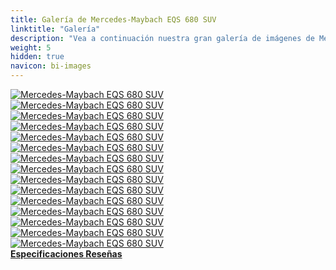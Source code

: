 ```yaml
---
title: Galería de Mercedes-Maybach EQS 680 SUV
linktitle: "Galería"
description: "Vea a continuación nuestra gran galería de imágenes de Mercedes-Maybach EQS 680 SUV. Haga clic en las imágenes para versiones en alta resolución."
weight: 5
hidden: true
navicon: bi-images
---
```

<!-- markdownlint-disable MD033 -->
<div class="row" id ="my-gallery">
	<div class="pswp-grid-item col-6 col-md-4">
		<a href="https://media.evkx.net/multimedia/models/mercedes/eqs_suv/eqs_680_suv/exterior_1.jpg"
data-pswp-src="https://media.evkx.net/multimedia/models/mercedes/eqs_suv/eqs_680_suv/exterior_1.jpg"
data-pswp-width="3000"
data-pswp-height="1999" 
target="_blank">
			<img src="https://media.evkx.net/multimedia/models/mercedes/eqs_suv/eqs_680_suv/exterior_1_xst.jpg" alt="Mercedes-Maybach EQS 680 SUV" class="img-fluid " />
		</a>
	</div>
	<div class="pswp-grid-item col-6 col-md-4">
		<a href="https://media.evkx.net/multimedia/models/mercedes/eqs_suv/eqs_680_suv/exterior_2.jpg"
data-pswp-src="https://media.evkx.net/multimedia/models/mercedes/eqs_suv/eqs_680_suv/exterior_2.jpg"
data-pswp-width="3000"
data-pswp-height="2000" 
target="_blank">
			<img src="https://media.evkx.net/multimedia/models/mercedes/eqs_suv/eqs_680_suv/exterior_2_xst.jpg" alt="Mercedes-Maybach EQS 680 SUV" class="img-fluid " />
		</a>
	</div>
	<div class="pswp-grid-item col-6 col-md-4">
		<a href="https://media.evkx.net/multimedia/models/mercedes/eqs_suv/eqs_680_suv/exterior_3.jpg"
data-pswp-src="https://media.evkx.net/multimedia/models/mercedes/eqs_suv/eqs_680_suv/exterior_3.jpg"
data-pswp-width="3000"
data-pswp-height="1999" 
target="_blank">
			<img src="https://media.evkx.net/multimedia/models/mercedes/eqs_suv/eqs_680_suv/exterior_3_xst.jpg" alt="Mercedes-Maybach EQS 680 SUV" class="img-fluid " />
		</a>
	</div>
	<div class="pswp-grid-item col-6 col-md-4">
		<a href="https://media.evkx.net/multimedia/models/mercedes/eqs_suv/eqs_680_suv/exterior_4.jpg"
data-pswp-src="https://media.evkx.net/multimedia/models/mercedes/eqs_suv/eqs_680_suv/exterior_4.jpg"
data-pswp-width="3000"
data-pswp-height="1999" 
target="_blank">
			<img src="https://media.evkx.net/multimedia/models/mercedes/eqs_suv/eqs_680_suv/exterior_4_xst.jpg" alt="Mercedes-Maybach EQS 680 SUV" class="img-fluid " />
		</a>
	</div>
	<div class="pswp-grid-item col-6 col-md-4">
		<a href="https://media.evkx.net/multimedia/models/mercedes/eqs_suv/eqs_680_suv/exterior_5.jpeg"
data-pswp-src="https://media.evkx.net/multimedia/models/mercedes/eqs_suv/eqs_680_suv/exterior_5.jpeg"
data-pswp-width="3000"
data-pswp-height="2400" 
target="_blank">
			<img src="https://media.evkx.net/multimedia/models/mercedes/eqs_suv/eqs_680_suv/exterior_5_xst.jpeg" alt="Mercedes-Maybach EQS 680 SUV" class="img-fluid " />
		</a>
	</div>
	<div class="pswp-grid-item col-6 col-md-4">
		<a href="https://media.evkx.net/multimedia/models/mercedes/eqs_suv/eqs_680_suv/exterior_6.jpeg"
data-pswp-src="https://media.evkx.net/multimedia/models/mercedes/eqs_suv/eqs_680_suv/exterior_6.jpeg"
data-pswp-width="3000"
data-pswp-height="2400" 
target="_blank">
			<img src="https://media.evkx.net/multimedia/models/mercedes/eqs_suv/eqs_680_suv/exterior_6_xst.jpeg" alt="Mercedes-Maybach EQS 680 SUV" class="img-fluid " />
		</a>
	</div>
	<div class="pswp-grid-item col-6 col-md-4">
		<a href="https://media.evkx.net/multimedia/models/mercedes/eqs_suv/eqs_680_suv/frontseats_1.jpg"
data-pswp-src="https://media.evkx.net/multimedia/models/mercedes/eqs_suv/eqs_680_suv/frontseats_1.jpg"
data-pswp-width="3000"
data-pswp-height="2001" 
target="_blank">
			<img src="https://media.evkx.net/multimedia/models/mercedes/eqs_suv/eqs_680_suv/frontseats_1_xst.jpg" alt="Mercedes-Maybach EQS 680 SUV" class="img-fluid " />
		</a>
	</div>
	<div class="pswp-grid-item col-6 col-md-4">
		<a href="https://media.evkx.net/multimedia/models/mercedes/eqs_suv/eqs_680_suv/headlights_1.jpg"
data-pswp-src="https://media.evkx.net/multimedia/models/mercedes/eqs_suv/eqs_680_suv/headlights_1.jpg"
data-pswp-width="3000"
data-pswp-height="1999" 
target="_blank">
			<img src="https://media.evkx.net/multimedia/models/mercedes/eqs_suv/eqs_680_suv/headlights_1_xst.jpg" alt="Mercedes-Maybach EQS 680 SUV" class="img-fluid " />
		</a>
	</div>
	<div class="pswp-grid-item col-6 col-md-4">
		<a href="https://media.evkx.net/multimedia/models/mercedes/eqs_suv/eqs_680_suv/main_1.jpg"
data-pswp-src="https://media.evkx.net/multimedia/models/mercedes/eqs_suv/eqs_680_suv/main_1.jpg"
data-pswp-width="3000"
data-pswp-height="2120" 
target="_blank">
			<img src="https://media.evkx.net/multimedia/models/mercedes/eqs_suv/eqs_680_suv/main_1_xst.jpg" alt="Mercedes-Maybach EQS 680 SUV" class="img-fluid " />
		</a>
	</div>
	<div class="pswp-grid-item col-6 col-md-4">
		<a href="https://media.evkx.net/multimedia/models/mercedes/eqs_suv/eqs_680_suv/screens_1.jpg"
data-pswp-src="https://media.evkx.net/multimedia/models/mercedes/eqs_suv/eqs_680_suv/screens_1.jpg"
data-pswp-width="3000"
data-pswp-height="1999" 
target="_blank">
			<img src="https://media.evkx.net/multimedia/models/mercedes/eqs_suv/eqs_680_suv/screens_1_xst.jpg" alt="Mercedes-Maybach EQS 680 SUV" class="img-fluid " />
		</a>
	</div>
	<div class="pswp-grid-item col-6 col-md-4">
		<a href="https://media.evkx.net/multimedia/models/mercedes/eqs_suv/eqs_680_suv/secondrowseats_1.jpg"
data-pswp-src="https://media.evkx.net/multimedia/models/mercedes/eqs_suv/eqs_680_suv/secondrowseats_1.jpg"
data-pswp-width="3000"
data-pswp-height="1999" 
target="_blank">
			<img src="https://media.evkx.net/multimedia/models/mercedes/eqs_suv/eqs_680_suv/secondrowseats_1_xst.jpg" alt="Mercedes-Maybach EQS 680 SUV" class="img-fluid " />
		</a>
	</div>
	<div class="pswp-grid-item col-6 col-md-4">
		<a href="https://media.evkx.net/multimedia/models/mercedes/eqs_suv/eqs_680_suv/secondrowseats_2.jpg"
data-pswp-src="https://media.evkx.net/multimedia/models/mercedes/eqs_suv/eqs_680_suv/secondrowseats_2.jpg"
data-pswp-width="3000"
data-pswp-height="2001" 
target="_blank">
			<img src="https://media.evkx.net/multimedia/models/mercedes/eqs_suv/eqs_680_suv/secondrowseats_2_xst.jpg" alt="Mercedes-Maybach EQS 680 SUV" class="img-fluid " />
		</a>
	</div>
	<div class="pswp-grid-item col-6 col-md-4">
		<a href="https://media.evkx.net/multimedia/models/mercedes/eqs_suv/eqs_680_suv/secondrowseats_3.jpg"
data-pswp-src="https://media.evkx.net/multimedia/models/mercedes/eqs_suv/eqs_680_suv/secondrowseats_3.jpg"
data-pswp-width="3000"
data-pswp-height="2001" 
target="_blank">
			<img src="https://media.evkx.net/multimedia/models/mercedes/eqs_suv/eqs_680_suv/secondrowseats_3_xst.jpg" alt="Mercedes-Maybach EQS 680 SUV" class="img-fluid " />
		</a>
	</div>
	<div class="pswp-grid-item col-6 col-md-4">
		<a href="https://media.evkx.net/multimedia/models/mercedes/eqs_suv/eqs_680_suv/secondrowseats_4.jpeg"
data-pswp-src="https://media.evkx.net/multimedia/models/mercedes/eqs_suv/eqs_680_suv/secondrowseats_4.jpeg"
data-pswp-width="3000"
data-pswp-height="2400" 
target="_blank">
			<img src="https://media.evkx.net/multimedia/models/mercedes/eqs_suv/eqs_680_suv/secondrowseats_4_xst.jpeg" alt="Mercedes-Maybach EQS 680 SUV" class="img-fluid " />
		</a>
	</div>
	<div class="pswp-grid-item col-6 col-md-4">
		<a href="https://media.evkx.net/multimedia/models/mercedes/eqs_suv/eqs_680_suv/winecooler_1.jpg"
data-pswp-src="https://media.evkx.net/multimedia/models/mercedes/eqs_suv/eqs_680_suv/winecooler_1.jpg"
data-pswp-width="3000"
data-pswp-height="4500" 
target="_blank">
			<img src="https://media.evkx.net/multimedia/models/mercedes/eqs_suv/eqs_680_suv/winecooler_1_xst.jpg" alt="Mercedes-Maybach EQS 680 SUV" class="img-fluid " />
		</a>
	</div>
</div>
<script type="module">
  import PhotoSwipeLightbox from '/js/photoswipe-lightbox.esm.js';
    const lightbox = new PhotoSwipeLightbox({
       gallery: '#my-gallery',
        children: 'a',
        pswpModule: () => import('/js/photoswipe.esm.js')
    });
lightbox.init();
</script>
<div class="mt-3 mb-3">
<a href="../specifications/" class="text-decoration-none text-black">
<strong><i class="bi-arrow-left"></i> Especificaciones </strong>
</a>
<a href="../reviews/" class="text-decoration-none text-black float-end">
<strong>Reseñas <i class="bi-arrow-right"></i></strong>
</a>
</div>
